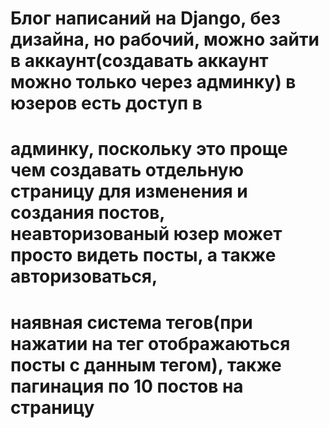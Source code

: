 # Блог написаний на Django, без дизайна, но рабочий, можно зайти в аккаунт(создавать аккаунт можно только через админку) в юзеров есть доступ в
# админку, поскольку это проще чем создавать отдельную страницу для изменения и создания постов, неавторизованый юзер может просто видеть посты, а также авторизоваться,
# наявная система тегов(при нажатии на тег отображаються посты с данным тегом), также пагинация по 10 постов на страницу
